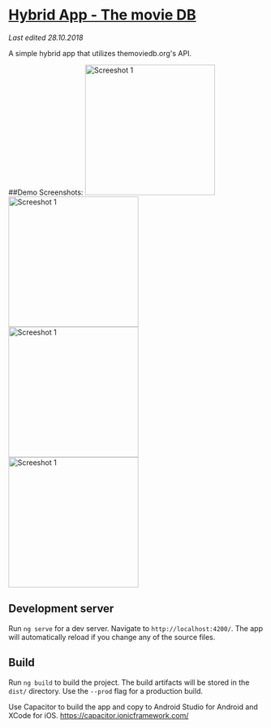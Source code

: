 # [Hybrid App - The movie DB](https://github.com/y-nut/themoviedb-hybrid-app)
_Last edited 28.10.2018_

A simple hybrid app that utilizes themoviedb.org's API.


##Demo
Screenshots: 
<img src="https://preview.ibb.co/inftaq/Screenshot-20181028-162903.png" width="auto" height="256" title="Screeshot 1">
<img src="https://preview.ibb.co/inftaq/Screenshot-20181028-162919.png" width="auto" height="256" title="Screeshot 1">
<img src="https://preview.ibb.co/inftaq/Screenshot-20181028-162940.png" width="auto" height="256" title="Screeshot 1">
<img src="https://preview.ibb.co/inftaq/Screenshot-20181028-162947.png" width="auto" height="256" title="Screeshot 1">


## Development server

Run `ng serve` for a dev server. Navigate to `http://localhost:4200/`. The app will automatically reload if you change any of the source files.


## Build

Run `ng build` to build the project. The build artifacts will be stored in the `dist/` directory. Use the `--prod` flag for a production build.

Use Capacitor to build the app and copy to Android Studio for Android and XCode for iOS.
<https://capacitor.ionicframework.com/>

